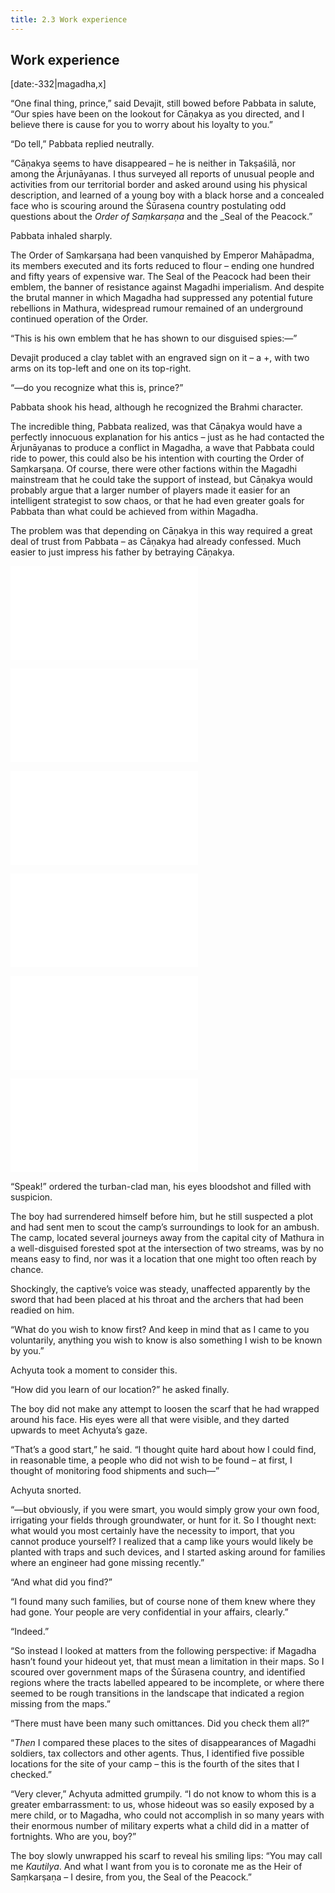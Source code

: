 ```yaml
---
title: 2.3 Work experience
---
```

## Work experience

[date:-332|magadha,x]

“One final thing, prince,” said Devajit, still bowed before Pabbata in salute, “Our spies have been on the lookout for Cāṇakya as you directed, and I believe there is cause for you to worry about his loyalty to you.”

“Do tell,” Pabbata replied neutrally.

“Cāṇakya seems to have disappeared – he is neither in Takṣaśilā, nor among the Ārjunāyanas. I thus surveyed all reports of unusual people and activities from our territorial border and asked around using his physical description, and learned of a young boy with a black horse and a concealed face who is scouring around the Śūrasena country postulating odd questions about the _Order of Saṃkarṣaṇa_ and the _Seal of the Peacock.”

Pabbata inhaled sharply.

The Order of Saṃkarṣaṇa had been vanquished by Emperor Mahāpadma, its members executed and its forts reduced to flour – ending one hundred and fifty years of expensive war. The Seal of the Peacock had been their emblem, the banner of resistance against Magadhi imperialism. And despite the brutal manner in which Magadha had suppressed any potential future rebellions in Mathura, widespread rumour remained of an underground continued operation of the Order.

“This is his own emblem that he has shown to our disguised spies:—”

Devajit produced a clay tablet with an engraved sign on it – a +, with two arms on its top-left and one on its top-right.

“—do you recognize what this is, prince?”

Pabbata shook his head, although he recognized the Brahmi character.

The incredible thing, Pabbata realized, was that Cāṇakya would have a perfectly innocuous explanation for his antics – just as he had contacted the Ārjunāyanas to produce a conflict in Magadha, a wave that Pabbata could ride to power, this could also be his intention with courting the Order of Saṃkarṣaṇa. Of course, there were other factions within the Magadhi mainstream that he could take the support of instead, but Cāṇakya would probably argue that a larger number of players made it easier for an intelligent strategist to sow chaos, or that he had even greater goals for Pabbata than what could be achieved from within Magadha.

The problem was that depending on Cāṇakya in this way required a great deal of trust from Pabbata – as Cāṇakya had already confessed. Much easier to just impress his father by betraying Cāṇakya.

![README](../specials/quotes/arthashastra/friends.md)

![godliness_2](../specials/quotes/arthashastra/godliness_2.md)

![magadha_persia_aftermath](../specials/letters_speeches/magadha_persia_aftermath.md)

![all_three](../specials/quotes/arthashastra/all_three.md)

![2.1_childhood](../vasudeva/2.1_childhood.md)

![irredeemable](../specials/quotes/canakya_niti/irredeemable.md)

“Speak!” ordered the turban-clad man, his eyes bloodshot and filled with suspicion.

The boy had surrendered himself before him, but he still suspected a plot and had sent men to scout the camp’s surroundings to look for an ambush. The camp, located several journeys away from the capital city of Mathura in a well-disguised forested spot at the intersection of two streams, was by no means easy to find, nor was it a location that one might too often reach by chance.

Shockingly, the captive’s voice was steady, unaffected apparently by the sword that had been placed at his throat and the archers that had been readied on him.

“What do you wish to know first? And keep in mind that as I came to you voluntarily, anything you wish to know is also something I wish to be known by you.”

Achyuta took a moment to consider this.

“How did you learn of our location?” he asked finally.

The boy did not make any attempt to loosen the scarf that he had wrapped around his face. His eyes were all that were visible, and they darted upwards to meet Achyuta’s gaze.

“That’s a good start,” he said. “I thought quite hard about how I could find, in reasonable time, a people who did not wish to be found – at first, I thought of monitoring food shipments and such—”

Achyuta snorted.

“—but obviously, if you were smart, you would simply grow your own food, irrigating your fields through groundwater, or hunt for it. So I thought next: what would you most certainly have the necessity to import, that you cannot produce yourself? I realized that a camp like yours would likely be planted with traps and such devices, and I started asking around for families where an engineer had gone missing recently.”

“And what did you find?”

“I found many such families, but of course none of them knew where they had gone. Your people are very confidential in your affairs, clearly.”

“Indeed.”

“So instead I looked at matters from the following perspective: if Magadha hasn’t found your hideout yet, that must mean a limitation in their maps. So I scoured over government maps of the Śūrasena country, and identified regions where the tracts labelled appeared to be incomplete, or where there seemed to be rough transitions in the landscape that indicated a region missing from the maps.”

“There must have been many such omittances. Did you check them all?”

“_Then_ I compared these places to the sites of disappearances of Magadhi soldiers, tax collectors and other agents. Thus, I identified five possible locations for the site of your camp – this is the fourth of the sites that I checked.”

“Very clever,” Achyuta admitted grumpily. “I do not know to whom this is a greater embarrassment: to us, whose hideout was so easily exposed by a mere child, or to Magadha, who could not accomplish in so many years with their enormous number of military experts what a child did in a matter of fortnights. Who are you, boy?”

The boy slowly unwrapped his scarf to reveal his smiling lips: “You may call me _Kautilya_. And what I want from you is to coronate me as the Heir of Saṃkarṣaṇa – I desire, from you, the Seal of the Peacock.”